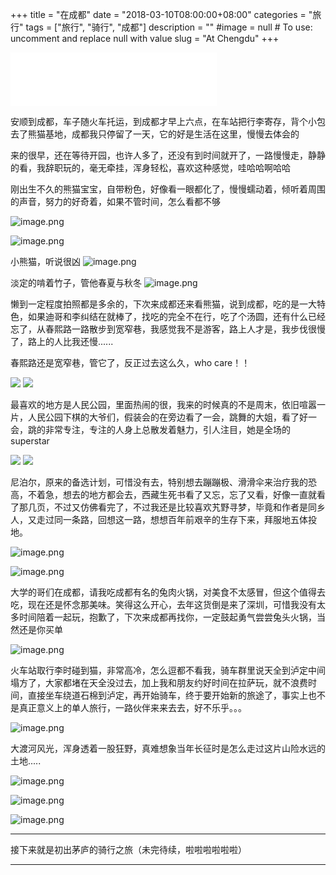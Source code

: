 +++
title = "在成都"
date = "2018-03-10T08:00:00+08:00"
categories = "旅行"
tags = ["旅行", "骑行", "成都"]
description = ""
#image = null  # To use: uncomment and replace null with value
slug = "At Chengdu"
+++

<p class="description"></p>
<iframe frameborder="no" border="0" marginwidth="0" marginheight="0" width=330 height=86 src="//music.163.com/outchain/player?type=2&id=438431324&auto=0&height=66"></iframe>

安顺到成都，车子随火车托运，到成都才早上六点，在车站把行李寄存，背个小包去了熊猫基地，成都我只停留了一天，它的好是生活在这里，慢慢去体会的
<!-- more -->
来的很早，还在等待开园，也许人多了，还没有到时间就开了，一路慢慢走，静静的看，我辞职玩的，毫无牵挂，浑身轻松，喜欢这种感觉，哇哈哈啊哈哈

   刚出生不久的熊猫宝宝，自带粉色，好像看一眼都化了，慢慢蠕动着，倾听着周围的声音，努力的好奇着，如果不管时间，怎么看都不够

![image.png](http://upload-images.jianshu.io/upload_images/6273500-10c6a26125d55b8a?imageMogr2/auto-orient/strip%7CimageView2/2/w/1240)

![image.png](http://upload-images.jianshu.io/upload_images/6273500-30210ca07cf9e987?imageMogr2/auto-orient/strip%7CimageView2/2/w/1240 )

小熊猫，听说很凶
![image.png](https://upload-images.jianshu.io/upload_images/6273500-f871dab0b1f4e674.png?imageMogr2/auto-orient/strip%7CimageView2/2/w/1240 )

 淡定的啃着竹子，管他春夏与秋冬
![image.png](https://upload-images.jianshu.io/upload_images/6273500-4e7d887ce342fa33.png?imageMogr2/auto-orient/strip%7CimageView2/2/w/1240 )

懒到一定程度拍照都是多余的，下次来成都还来看熊猫，说到成都，吃的是一大特色，如果迪哥和李纠结在就棒了，找吃的完全不在行，吃了个汤圆，还有什么已经忘了，从春熙路一路散步到宽窄巷，我感觉我不是游客，路上人才是，我步伐很慢了，路上的人比我还慢......

春熙路还是宽窄巷，管它了，反正过去这么久，who care！！

![](https://upload-images.jianshu.io/upload_images/6273500-70f9de63d4c341b6.png?imageMogr2/auto-orient/strip%7CimageView2/2/w/1240)
![](https://upload-images.jianshu.io/upload_images/6273500-07b661a76a4c7428.png?imageMogr2/auto-orient/strip%7CimageView2/2/w/1240)

最喜欢的地方是人民公园，里面热闹的很，我来的时候真的不是周末，依旧喧嚣一片，人民公园下棋的大爷们，假装会的在旁边看了一会，跳舞的大姐，看了好一会，跳的非常专注，专注的人身上总散发着魅力，引人注目，她是全场的 superstar

![](https://upload-images.jianshu.io/upload_images/6273500-5576097e4c6c79c5.png?imageMogr2/auto-orient/strip%7CimageView2/2/w/1240)
![](https://upload-images.jianshu.io/upload_images/6273500-792caa23c824555f.png?imageMogr2/auto-orient/strip%7CimageView2/2/w/1240)

尼泊尔，原来的备选计划，可惜没有去，特别想去蹦蹦极、滑滑伞来治疗我的恐高，不着急，想去的地方都会去，西藏生死书看了又忘，忘了又看，好像一直就看了那几页，不过又仿佛看完了，不过我还是比较喜欢艽野寻梦，毕竟和作者是同乡人，又走过同一条路，回想这一路，想想百年前艰辛的生存下来，拜服地五体投地。

![image.png](https://upload-images.jianshu.io/upload_images/6273500-4d5d8972139e9c36.png?imageMogr2/auto-orient/strip%7CimageView2/2/w/1240)

![image.png](https://upload-images.jianshu.io/upload_images/6273500-8fa930767a9d8d8e.png?imageMogr2/auto-orient/strip%7CimageView2/2/w/1240)

大学的哥们在成都，请我吃成都有名的兔肉火锅，对美食不太感冒，但这个值得去吃，现在还是怀念那美味。笑得这么开心，去年这货倒是来了深圳，可惜我没有太多时间陪着一起玩，抱歉了，下次来成都再找你，一定鼓起勇气尝尝兔头火锅，当然还是你买单

![image.png](https://upload-images.jianshu.io/upload_images/6273500-8e02f8e9b3b2bf5d.png?imageMogr2/auto-orient/strip%7CimageView2/2/w/1240)

火车站取行李时碰到猫，非常高冷，怎么逗都不看我，骑车群里说天全到泸定中间塌方了，大家都堵在天全没过去，加上我和朋友约好时间在拉萨玩，就不浪费时间，直接坐车绕道石棉到泸定，再开始骑车，终于要开始新的旅途了，事实上也不是真正意义上的单人旅行，一路伙伴来来去去，好不乐乎。。。

![image.png](https://upload-images.jianshu.io/upload_images/6273500-eee9cc615039c4eb.png?imageMogr2/auto-orient/strip%7CimageView2/2/w/1240)


大渡河风光，浑身透着一股狂野，真难想象当年长征时是怎么走过这片山险水远的土地.....

![image.png](https://upload-images.jianshu.io/upload_images/6273500-3af74d8b49a25563.png?imageMogr2/auto-orient/strip%7CimageView2/2/w/1240)

![image.png](https://upload-images.jianshu.io/upload_images/6273500-044bf5ab498ef338.png?imageMogr2/auto-orient/strip%7CimageView2/2/w/1240)

![image.png](https://upload-images.jianshu.io/upload_images/6273500-3b74c081b244f03b.png?imageMogr2/auto-orient/strip%7CimageView2/2/w/1240)

<hr />
接下来就是初出茅庐的骑行之旅（未完待续，啦啦啦啦啦啦）
<hr />
